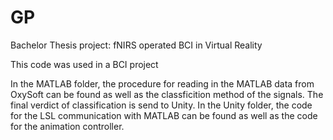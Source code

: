 # GP
Bachelor Thesis project: fNIRS operated BCI in Virtual Reality

This code was used in a BCI project

In the MATLAB folder, the procedure for reading in the MATLAB data from OxySoft can be found as well as the classficition method of the signals. The final verdict of classification is send to Unity.
In the Unity folder, the code for the LSL communication with MATLAB can be found as well as the code for the animation controller.
